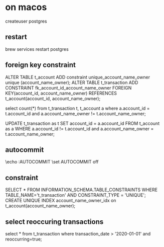 # on macos
createuser postgres

## restart
brew services restart postgres

## foreign key constraint

ALTER TABLE t_account ADD constraint unique_account_name_owner unique (account_name_owner);
ALTER TABLE t_transaction ADD CONSTRAINT fk_account_id_account_name_owner
   FOREIGN KEY(account_id, account_name_owner)
      REFERENCES t_account(account_id, account_name_owner);

select count(*) from t_transaction t, t_account a where a.account_id = t.account_id and a.account_name_owner != t.account_name_owner;

UPDATE t_transaction as t SET account_id = a.account_id FROM t_account as a WHERE a.account_id != t.account_id and a.account_name_owner = t.account_name_owner;

## autocommit
\echo :AUTOCOMMIT
\set AUTOCOMMIT off

## constraint
SELECT * FROM INFORMATION_SCHEMA.TABLE_CONSTRAINTS WHERE TABLE_NAME='t_transaction' AND CONSTRAINT_TYPE = 'UNIQUE';
CREATE UNIQUE INDEX account_name_owner_idx on t_account(account_name_owner);

## select reoccuring transactions
select * from t_transaction where transaction_date > '2020-01-01' and reoccurring=true;
